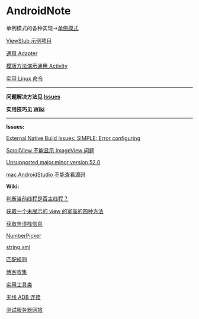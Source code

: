# AndroidNote

单例模式的各种实现->[单例模式](https://github.com/nesger/AndroidNote/tree/master/singleton)

[ViewStub 示例项目](./viewstub)

[通用 Adapter](./utils/BaseRecyclerViewAdapter.java)

[模版方法演示通用 Activity](./utils/BaseActivity.java)

[实用 Linux 命令](./linux.md)

<hr/>

**问题解决方法见 [Issues](https://github.com/nesger/AndroidNote/issues)**

**实用技巧见 [Wiki](https://github.com/nesger/AndroidNote/wiki)**

<hr/>

**Issues:**

[External Native Build Issues: SIMPLE: Error configuring](https://github.com/nesger/AndroidNote/issues/1)

[ScrollView 不能显示 ImageView 问题](https://github.com/nesger/AndroidNote/issues/2)

[Unsupported major.minor version 52.0](https://github.com/nesger/AndroidNote/issues/3)

[mac AndroidStudio 不能查看源码](https://github.com/nesger/AndroidNote/issues/4)

**Wiki:**

[判断当前线程是否主线程？](https://github.com/nesger/AndroidNote/wiki/%E5%88%A4%E6%96%AD%E5%BD%93%E5%89%8D%E7%BA%BF%E7%A8%8B%E6%98%AF%E5%90%A6%E4%B8%BB%E7%BA%BF%E7%A8%8B%EF%BC%9F)

[获取一个未展示的 view 的宽高的四种方法](https://github.com/nesger/AndroidNote/wiki/%E8%8E%B7%E5%8F%96%E4%B8%80%E4%B8%AA%E6%9C%AA%E5%B1%95%E7%A4%BA%E7%9A%84-view-%E7%9A%84%E5%AE%BD%E9%AB%98%E7%9A%84%E5%9B%9B%E7%A7%8D%E6%96%B9%E6%B3%95)

[获取奔溃栈信息](https://github.com/nesger/AndroidNote/wiki/%E8%8E%B7%E5%8F%96%E5%A5%94%E6%BA%83%E6%A0%88%E4%BF%A1%E6%81%AF)

[NumberPicker](https://github.com/nesger/AndroidNote/wiki/NumberPicker)

[string.xml](https://github.com/nesger/AndroidNote/wiki/string.xml)

[匹配规则](https://github.com/nesger/AndroidNote/wiki/%E5%8C%B9%E9%85%8D%E8%A7%84%E5%88%99)

[博客收集](https://github.com/nesger/AndroidNote/wiki/%E5%8D%9A%E5%AE%A2%E6%94%B6%E9%9B%86)

[实用工具类](https://github.com/nesger/AndroidNote/wiki/%E5%AE%9E%E7%94%A8%E5%B7%A5%E5%85%B7%E7%B1%BB)

[无线 ADB 连接](https://github.com/nesger/AndroidNote/wiki/%E6%97%A0%E7%BA%BF-ADB-%E8%BF%9E%E6%8E%A5)

[测试服务器网站](https://github.com/nesger/AndroidNote/wiki/%E6%B5%8B%E8%AF%95%E6%9C%8D%E5%8A%A1%E5%99%A8%E7%BD%91%E7%AB%99)
